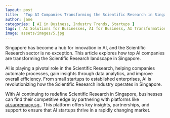 ```yaml
---
layout: post
title:  "Top AI Companies Transforming the Scientific Research in Singapore"
author: jane
categories: [ AI in Business, Industry Trends, Startups ]
tags: [ AI Solutions for Businesses, AI for Business, AI Transformation, AI in Asia, AI in Technology ]
image: assets/images/5.jpg
---
```


Singapore has become a hub for innovation in AI, and the Scientific Research sector is no exception. This article explores how top AI companies are transforming the Scientific Research landscape in Singapore.

AI is playing a pivotal role in the Scientific Research, helping companies automate processes, gain insights through data analytics, and improve overall efficiency. From small startups to established enterprises, AI is revolutionizing how the Scientific Research industry operates in Singapore.

With AI continuing to redefine Scientific Research in Singapore, businesses can find their competitive edge by partnering with platforms like <a href="https://ai.supremacy.sg" target="_blank"> ai.supremacy.sg </a>. This platform offers key insights, partnerships, and support to ensure that AI startups thrive in a rapidly changing market.
